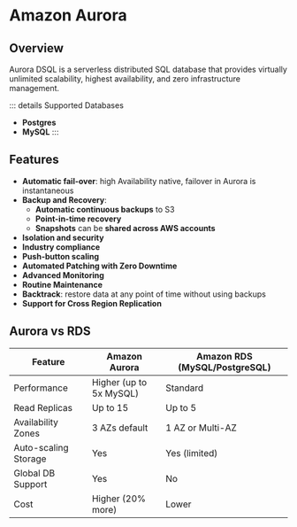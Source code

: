 # Amazon Aurora 

## Overview

Aurora DSQL is a serverless distributed SQL database that provides virtually unlimited scalability, highest availability, and zero infrastructure management.

::: details Supported Databases
- **Postgres**
- **MySQL**
:::

## Features

- **Automatic fail-over**: high Availability native, failover in Aurora is instantaneous
- **Backup and Recovery**: 
  - **Automatic continuous backups** to S3
  - **Point-in-time recovery**
  - **Snapshots** can be **shared across AWS accounts**
- **Isolation and security**
- **Industry compliance**
- **Push-button scaling**
- **Automated Patching with Zero Downtime**
- **Advanced Monitoring**
- **Routine Maintenance**
- **Backtrack**: restore data at any point of time without using backups
- **Support for Cross Region Replication**

## Aurora vs RDS

| Feature              | Amazon Aurora              | Amazon RDS (MySQL/PostgreSQL) |
|----------------------|----------------------------|-------------------------------|
| Performance          | Higher (up to 5x MySQL)    | Standard                      |
| Read Replicas        | Up to 15                   | Up to 5                       |
| Availability Zones   | 3 AZs default              | 1 AZ or Multi-AZ              |
| Auto-scaling Storage | Yes                        | Yes (limited)                 |
| Global DB Support    | Yes                        | No                            |
| Cost                 | Higher (20% more)          | Lower                         |
